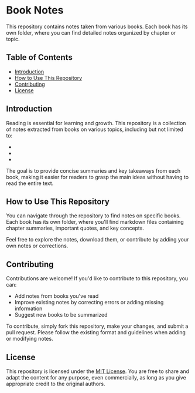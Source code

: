 # Book Notes

This repository contains notes taken from various books. Each book has its own folder, where you can find detailed notes organized by chapter or topic.

## Table of Contents

- [Introduction](#introduction)
- [How to Use This Repository](#how-to-use-this-repository)
- [Contributing](#contributing)
- [License](#license)

## Introduction

Reading is essential for learning and growth. This repository is a collection of notes extracted from books on various topics, including but not limited to:

-
-
-

The goal is to provide concise summaries and key takeaways from each book, making it easier for readers to grasp the main ideas without having to read the entire text.

## How to Use This Repository

You can navigate through the repository to find notes on specific books. Each book has its own folder, where you'll find markdown files containing chapter summaries, important quotes, and key concepts.

Feel free to explore the notes, download them, or contribute by adding your own notes or corrections.

## Contributing

Contributions are welcome! If you'd like to contribute to this repository, you can:

- Add notes from books you've read
- Improve existing notes by correcting errors or adding missing information
- Suggest new books to be summarized

To contribute, simply fork this repository, make your changes, and submit a pull request. Please follow the existing format and guidelines when adding or modifying notes.

## License

This repository is licensed under the [MIT License](LICENSE).
You are free to share and adapt the content for any purpose, even commercially, as long as you give appropriate credit to the original authors.
